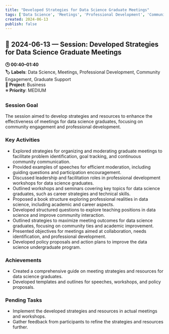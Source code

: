 ```yaml
---
title: "Developed Strategies for Data Science Graduate Meetings"
tags: ['Data Science', 'Meetings', 'Professional Development', 'Community Engagement', 'Graduate Support']
created: 2024-06-13
publish: false
---
```


## 📅 2024-06-13 — Session: Developed Strategies for Data Science Graduate Meetings

**🕒 00:40–01:40**  
**🏷️ Labels**: Data Science, Meetings, Professional Development, Community Engagement, Graduate Support  
**📂 Project**: Business  
**⭐ Priority**: MEDIUM  


### Session Goal
The session aimed to develop strategies and resources to enhance the effectiveness of meetings for data science graduates, focusing on community engagement and professional development.

### Key Activities
- Explored strategies for organizing and moderating graduate meetings to facilitate problem identification, goal tracking, and continuous community communication.
- Provided examples of speeches for efficient moderation, including guiding questions and participation encouragement.
- Discussed leadership and facilitation roles in professional development workshops for data science graduates.
- Outlined workshops and seminars covering key topics for data science graduates, such as career strategies and technical skills.
- Proposed a book structure exploring professional realities in data science, including academic and career aspects.
- Developed structured questions to explore teaching positions in data science and improve community interaction.
- Outlined strategies to maximize meeting outcomes for data science graduates, focusing on community ties and academic improvement.
- Presented objectives for meetings aimed at collaboration, needs identification, and professional development.
- Developed policy proposals and action plans to improve the data science undergraduate program.

### Achievements
- Created a comprehensive guide on meeting strategies and resources for data science graduates.
- Developed templates and outlines for speeches, workshops, and policy proposals.

### Pending Tasks
- Implement the developed strategies and resources in actual meetings and workshops.
- Gather feedback from participants to refine the strategies and resources further.
